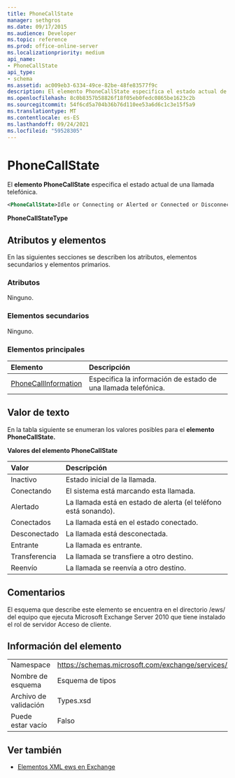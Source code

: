 ```yaml
---
title: PhoneCallState
manager: sethgros
ms.date: 09/17/2015
ms.audience: Developer
ms.topic: reference
ms.prod: office-online-server
ms.localizationpriority: medium
api_name:
- PhoneCallState
api_type:
- schema
ms.assetid: ac009eb3-6334-49ce-82be-48fe83577f9c
description: El elemento PhoneCallState especifica el estado actual de una llamada telefónica.
ms.openlocfilehash: 8c0b8357b58826f18f05eb0fedc0865be1623c2b
ms.sourcegitcommit: 54f6cd5a704b36b76d110ee53a6d6c1c3e15f5a9
ms.translationtype: MT
ms.contentlocale: es-ES
ms.lasthandoff: 09/24/2021
ms.locfileid: "59528305"
---
```

# <a name="phonecallstate"></a>PhoneCallState

El **elemento PhoneCallState** especifica el estado actual de una llamada telefónica. 
  
```xml
<PhoneCallState>Idle or Connecting or Alerted or Connected or Disconnected or Incoming or Transferring or Forwarding</PhoneCallState>
```

 **PhoneCallStateType**
## <a name="attributes-and-elements"></a>Atributos y elementos

En las siguientes secciones se describen los atributos, elementos secundarios y elementos primarios.
  
### <a name="attributes"></a>Atributos

Ninguno.
  
### <a name="child-elements"></a>Elementos secundarios

Ninguno.
  
### <a name="parent-elements"></a>Elementos principales

|**Elemento**|**Descripción**|
|:-----|:-----|
|[PhoneCallInformation](phonecallinformation.md) <br/> |Especifica la información de estado de una llamada telefónica.  <br/> |
   
## <a name="text-value"></a>Valor de texto

En la tabla siguiente se enumeran los valores posibles para el **elemento PhoneCallState.** 
  
**Valores del elemento PhoneCallState**

|**Valor**|**Descripción**|
|:-----|:-----|
|Inactivo  <br/> |Estado inicial de la llamada.  <br/> |
|Conectando  <br/> |El sistema está marcando esta llamada.  <br/> |
|Alertado  <br/> |La llamada está en estado de alerta (el teléfono está sonando).  <br/> |
|Conectados  <br/> |La llamada está en el estado conectado.  <br/> |
|Desconectado  <br/> |La llamada está desconectada.  <br/> |
|Entrante  <br/> |La llamada es entrante.  <br/> |
|Transferencia  <br/> |La llamada se transfiere a otro destino.  <br/> |
|Reenvío  <br/> |La llamada se reenvía a otro destino.  <br/> |
   
## <a name="remarks"></a>Comentarios

El esquema que describe este elemento se encuentra en el directorio /ews/ del equipo que ejecuta Microsoft Exchange Server 2010 que tiene instalado el rol de servidor Acceso de cliente.
  
## <a name="element-information"></a>Información del elemento

|||
|:-----|:-----|
|Namespace  <br/> |https://schemas.microsoft.com/exchange/services/2006/types  <br/> |
|Nombre de esquema  <br/> |Esquema de tipos  <br/> |
|Archivo de validación  <br/> |Types.xsd  <br/> |
|Puede estar vacío  <br/> |Falso  <br/> |
   
## <a name="see-also"></a>Ver también



- [Elementos XML ews en Exchange](ews-xml-elements-in-exchange.md)

